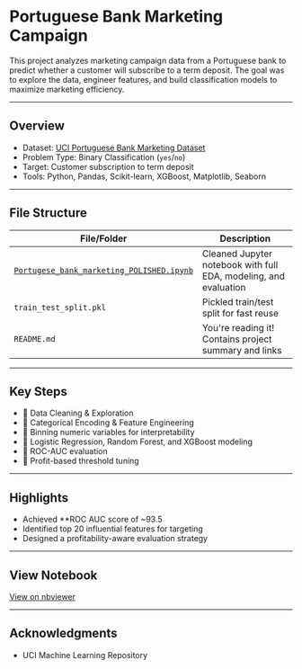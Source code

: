 # Portuguese Bank Marketing Campaign

This project analyzes marketing campaign data from a Portuguese bank to predict whether a customer will subscribe to a term deposit. The goal was to explore the data, engineer features, and build classification models to maximize marketing efficiency.

---

## Overview

- Dataset: [UCI Portuguese Bank Marketing Dataset](https://archive.ics.uci.edu/ml/datasets/bank+marketing)
- Problem Type: Binary Classification (`yes`/`no`)
- Target: Customer subscription to term deposit
- Tools: Python, Pandas, Scikit-learn, XGBoost, Matplotlib, Seaborn

---

## File Structure

| File/Folder | Description |
|-------------|-------------|
| [`Portugese_bank_marketing_POLISHED.ipynb`](https://nbviewer.org/github/DarshiniMH/Portugese-Bank-Marketing-Campaign/blob/main/Portugese_bank_marketing_POLISHED.ipynb) | Cleaned Jupyter notebook with full EDA, modeling, and evaluation |
| `train_test_split.pkl` | Pickled train/test split for fast reuse |
| `README.md` | You're reading it! Contains project summary and links |

---

## Key Steps

- 🔹 Data Cleaning & Exploration
- 🔹 Categorical Encoding & Feature Engineering
- 🔹 Binning numeric variables for interpretability
- 🔹 Logistic Regression, Random Forest, and XGBoost modeling
- 🔹 ROC-AUC evaluation
- 🔹 Profit-based threshold tuning

---

## Highlights

- Achieved **ROC AUC score of ~93.5
- Identified top 20 influential features for targeting
- Designed a profitability-aware evaluation strategy

---

## View Notebook

[View on nbviewer](https://nbviewer.org/github/DarshiniMH/Portugese-Bank-Marketing-Campaign/blob/main/Portugese_bank_marketing_POLISHED.ipynb)

---

##  Acknowledgments

- UCI Machine Learning Repository

